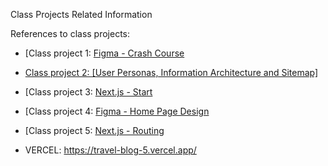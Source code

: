 Class Projects Related Information

References to class projects:

- [Class project 1: [Figma - Crash Course](/class-projects/class-project-1/)
- [Class project 2: [User Personas, Information Architecture and Sitemap]](/class-projects/class-project-2/)
- [Class project 3: [Next.js - Start](/class-projects/class-project-3/)
- [Class project 4: [Figma - Home Page Design](/class-projects/class-project-4/)
- [Class project 5: [Next.js - Routing](/class-projects/class-project-5/)

- VERCEL: https://travel-blog-5.vercel.app/
